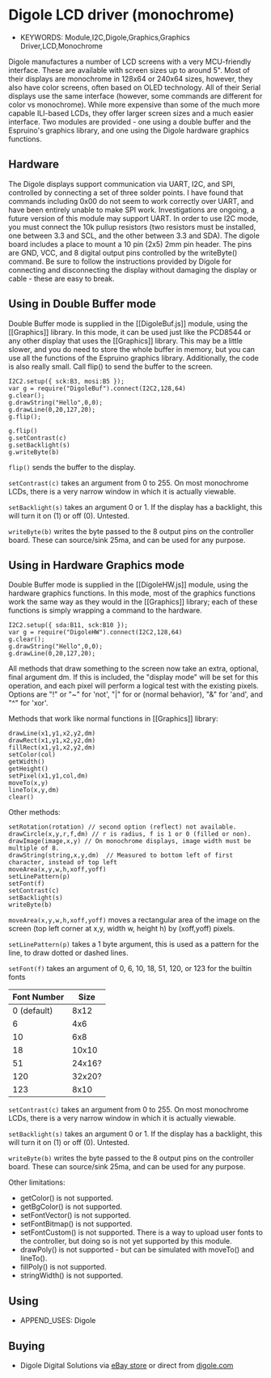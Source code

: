 <!--- Copyright (c) 2014 Spence Konde See the file LICENSE for copying permission. -->
Digole LCD driver (monochrome)
=======================

* KEYWORDS: Module,I2C,Digole,Graphics,Graphics Driver,LCD,Monochrome

Digole manufactures a number of LCD screens with a very MCU-friendly interface. These are available with screen sizes up to around 5". Most of their displays are monochrome in 128x64 or 240x64 sizes, however, they also have color screens, often based on OLED technology. All of their Serial displays use the same interface (however, some commands are different for color vs monochrome). While more expensive than some of the much more capable ILI-based LCDs, they offer larger screen sizes and a much easier interface. Two modules are provided - one using a double buffer and the Espruino's graphics library, and one using the Digole hardware graphics functions. 

Hardware
------------------

The Digole displays support communication via UART, I2C, and SPI, controlled by connecting a set of three solder points. I have found that commands including 0x00 do not seem to work correctly over UART, and have been entirely unable to make SPI work. Investigations are ongoing, a future version of this module may support UART. In order to use I2C mode, you must connect the 10k pullup resistors (two resistors must be installed, one between 3.3 and SCL, and the other between 3.3 and SDA). The digole board includes a place to mount a 10 pin (2x5) 2mm pin header. The pins are GND, VCC, and 8 digital output pins controlled by the writeByte() command. Be sure to follow the instructions provided by Digole for connecting and disconnecting the display without damaging the display or cable - these are easy to break. 


Using in Double Buffer mode
---------------------------

Double Buffer mode is supplied in the [[DigoleBuf.js]] module, using the [[Graphics]] library. In this mode, it can be used just like the PCD8544 or any other display that uses the [[Graphics]] library. This may be a little slower, and you do need to store the whole buffer in memory, but you can use all the functions of the Espruino graphics library. Additionally, the code is also really small. Call flip() to send the buffer to the screen.  

```
I2C2.setup({ sck:B3, mosi:B5 });
var g = require("DigoleBuf").connect(I2C2,128,64)
g.clear();
g.drawString("Hello",0,0);
g.drawLine(0,20,127,20);
g.flip();
```



```
g.flip()
g.setContrast(c)
g.setBacklight(s)
g.writeByte(b)
```

`flip()` sends the buffer to the display.

`setContrast(c)` takes an argument from 0 to 255. On most monochrome LCDs, there is a very narrow window in which it is actually viewable.

`setBacklight(s)` takes an argument 0 or 1. If the display has a backlight, this will turn it on (1) or off (0). Untested. 

`writeByte(b)` writes the byte passed to the 8 output pins on the controller board. These can source/sink 25ma, and can be used for any purpose.


Using in Hardware Graphics mode
---------------------------
Double Buffer mode is supplied in the [[DigoleHW.js]] module, using the hardware graphics functions. In this mode, most of the graphics functions work the same way as they would in the [[Graphics]] library; each of these functions is simply wrapping a command to the hardware. 


```
I2C2.setup({ sda:B11, sck:B10 });
var g = require("DigoleHW").connect(I2C2,128,64)
g.clear();
g.drawString("Hello",0,0);
g.drawLine(0,20,127,20);
```

All methods that draw something to the screen now take an extra, optional, final argument dm. If this is included, the "display mode" will be set for this operation, and each pixel will perform a logical test with the existing pixels. Options are "!" or "~" for 'not', "|" for or (normal behavior), "&" for 'and', and "^" for 'xor'. 


Methods that work like normal functions in [[Graphics]] library:

```
drawLine(x1,y1,x2,y2,dm)
drawRect(x1,y1,x2,y2,dm)
fillRect(x1,y1,x2,y2,dm)
setColor(col)
getWidth()
getHeight()
setPixel(x1,y1,col,dm)
moveTo(x,y)
lineTo(x,y,dm)
clear()
```

Other methods:

```
setRotation(rotation) // second option (reflect) not available. 
drawCircle(x,y,r,f,dm) // r is radius, f is 1 or 0 (filled or non). 
drawImage(image,x,y) // On monochrome displays, image width must be multiple of 8.
drawString(string,x,y,dm)  // Measured to bottom left of first character, instead of top left
moveArea(x,y,w,h,xoff,yoff)
setLinePattern(p)
setFont(f) 
setContrast(c) 
setBacklight(s) 
writeByte(b)
```

`moveArea(x,y,w,h,xoff,yoff)` moves a rectangular area of the image on the screen (top left corner at x,y, width w, height h) by (xoff,yoff) pixels.

`setLinePattern(p)` takes a 1 byte argument, this is used as a pattern for the line, to draw dotted or dashed lines.

`setFont(f)` takes an argument of 0, 6, 10, 18, 51, 120, or 123 for the builtin fonts
  
  | Font Number| Size |
  | ---------- | ---- |
  | 0 (default)| 8x12 |
  | 6          | 4x6  |
  | 10         | 6x8  |
  | 18         |10x10 |
  | 51         |24x16?| 
  | 120        |32x20?|
  | 123        | 8x10 |

`setContrast(c)` takes an argument from 0 to 255. On most monochrome LCDs, there is a very narrow window in which it is actually viewable.

`setBacklight(s)` takes an argument 0 or 1. If the display has a backlight, this will turn it on (1) or off (0). Untested. 

`writeByte(b)` writes the byte passed to the 8 output pins on the controller board. These can source/sink 25ma, and can be used for any purpose.

Other limitations:
* getColor() is not supported.
* getBgColor() is not supported.
* setFontVector() is not supported.
* setFontBitmap() is not supported.
* setFontCustom() is not supported. There is a way to upload user fonts to the controller, but doing so is not yet supported by this module.
* drawPoly() is not supported - but can be simulated with moveTo() and lineTo(). 
* fillPoly() is not supported.
* stringWidth() is not supported.

Using 
-----

* APPEND_USES: Digole

Buying
-----

* Digole Digital Solutions via [eBay store](http://stores.ebay.com/Digole-Digital-Solution) or direct from [digole.com](http://digole.com)
